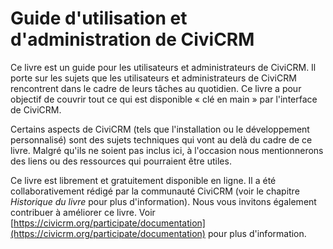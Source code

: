 
Guide d'utilisation et d'administration de CiviCRM
====================================

Ce livre est un guide pour les utilisateurs et administrateurs de CiviCRM. Il porte sur les sujets que les utilisateurs et administrateurs de CiviCRM rencontrent dans le cadre de leurs tâches au quotidien. Ce livre a pour objectif de couvrir tout ce qui est disponible « clé en main » par l'interface de CiviCRM.

Certains aspects de CiviCRM (tels que l'installation ou le développement personnalisé) sont des sujets techniques qui vont au delà du cadre de ce livre. Malgré qu'ils ne soient pas inclus ici, à l'occasion nous mentionnerons des liens ou des ressources qui pourraient être utiles.

Ce livre est librement et gratuitement disponible en ligne. Il a été collaborativement rédigé par la communauté CiviCRM (voir le chapitre *Historique du livre* pour plus d'information). Nous vous invitons également contribuer à améliorer ce livre. Voir 
[https://civicrm.org/participate/documentation](https://civicrm.org/participate/documentation) pour plus d'information. 

